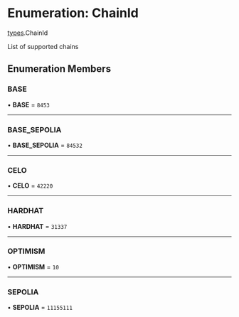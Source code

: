 # Enumeration: ChainId

[types](../modules/types.md).ChainId

List of supported chains

## Enumeration Members

### BASE

• **BASE** = ``8453``

___

### BASE\_SEPOLIA

• **BASE\_SEPOLIA** = ``84532``

___

### CELO

• **CELO** = ``42220``

___

### HARDHAT

• **HARDHAT** = ``31337``

___

### OPTIMISM

• **OPTIMISM** = ``10``

___

### SEPOLIA

• **SEPOLIA** = ``11155111``
